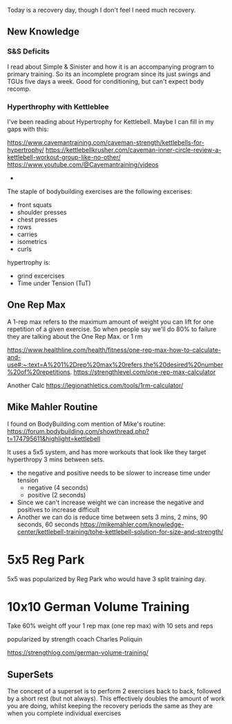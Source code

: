 Today is a recovery day, though I don't feel I need much recovery.

## New Knowledge

### S&S Deficits
I read about Simple & Sinister and how it is an accompanying program to primary training.
So its an incomplete program since its just swings and TGUs five days a week.
Good for conditioning, but can't expect body recomp.

### Hyperthrophy with Kettleblee

I've been reading about Hypertrophy for Kettlebell.
Maybe I can fill in my gaps with this:

https://www.cavemantraining.com/caveman-strength/kettlebells-for-hypertrophy/
https://kettlebellkrusher.com/caveman-inner-circle-review-a-kettlebell-workout-group-like-no-other/
https://www.youtube.com/@Cavemantraining/videos

- 
The staple of bodybuilding exercises are the following excerises:

- front squats
- shoulder presses
- chest presses
- rows
- carries
- isometrics
- curls

hypertrophy is:
- grind excercises
- Time under Tension (TuT)

## One Rep Max

A 1-rep max refers to the maximum amount of weight you can lift for one repetition of a given exercise.
So when people say we'll do 80% to failure they are talking about the One Rep Max. or 1 rm

https://www.healthline.com/health/fitness/one-rep-max-how-to-calculate-and-use#:~:text=A%201%2Drep%20max%20refers,the%20desired%20number%20of%20repetitions.
https://strengthlevel.com/one-rep-max-calculator


Another Calc
https://legionathletics.com/tools/1rm-calculator/

##  Mike Mahler Routine

I found on BodyBuilding.com mention of Mike's routine:
https://forum.bodybuilding.com/showthread.php?t=174795611&highlight=kettlebell


It uses a 5x5 system, and has more workouts that look like they target hyperthropy 
3 mins between sets.
- the negative and positive needs to be slower to increase time under tension
  - negative (4 seconds)
  - positive (2 seconds)
- Since we can't increase weight we can increase the negative and positives to increase difficult
- Another we can do is reduce time between sets 3 mins, 2 mins, 90 seconds, 60 seconds
https://mikemahler.com/knowledge-center/kettlebell-training/tohe-kettlebell-solution-for-size-and-strength/


# 5x5 Reg Park

5x5 was popularized by Reg Park who would have 3 split training day.

# 10x10 German Volume Training

Take 60% weight off your 1 rep max (one rep max) with 10 sets and reps

popularized by strength coach Charles Poliquin

https://strengthlog.com/german-volume-training/

## SuperSets

The concept of a superset is to perform 2 exercises back to back, followed by a short rest (but not always). This effectively doubles the amount of work you are doing, whilst keeping the recovery periods the same as they are when you complete individual exercises